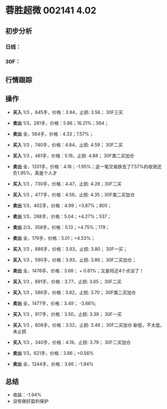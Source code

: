 # 蓉胜超微 002141 4.02
## 初步分析
### 日线：
  
### 30F：
  
## 行情跟踪
  
## 操作
  - **买入** 1/3 ，845手，价格：3.94，止损: 3.56； 30F三买
  - **卖出** 1/3，281手，价格：5.86；16.21%；564；
  - **卖出** 全，564手，价格：4.33；7.57%；

  - **买入** 1/3 ，740手，价格：4.84，止损: 4.59； 30F二买
  - **买入** 1/3 ，461手，价格：5.18，止损: 4.88； 30F类二买加仓
  - **卖出** 全，1201手，价格：4.18；-1.95%；这一笔交易跌去了7.57%的收效还负1.95%，真是个人才

  - **买入** 1/3 ，730手，价格：4.47，止损: 4.28；30F二买
  - **买入** 1/3 ，477手，价格：4.56，止损: 4.35；30F类二买加仓
  - **卖出** 1/3，402手，价格：4.99；+3.87%；805；
  - **卖出** 1/3，268手，价格：5.04；+4.27%；537；
  - **卖出** 2/3，358手，价格：5.13；+4.75%；179；
  - **卖出** 全，179手，价格：5.01；+4.53%；

  - **买入** 1/3 ，886手，价格：3.93，止损: 3.80； 30F一买；
  - **买入** 1/3 ，590手，价格：3.93，止损: 3.86； 30F二买加仓；
  - **卖出** 全，1476手，价格：3.68； + 0.81%；又是将近4个点没了！
  
  - **买入** 1/3 ，891手，价格：3.77，止损: 3.65； 30F二买
  - **买入** 1/3 ，586手，价格：3.82，止损: 3.70； 30F类二买加仓
  - **卖出** 全，1477手，价格：3.49； -3.66%;

  - **买入** 1/3 ，917手，价格：3.50，止损: 3.39； 30F一买
  - **买入** 1/3 ，608手，价格：3.52，止损: 3.46； 30F二买加仓 新低，不太低，未止损
  - **买入** 1/3 ，340手，价格：4.19，止损: 3.79； 30F二买加仓
  - **卖出** 1/3，621手，价格：3.86；+0.56%
  - **卖出** 全，1244手，价格：3.66；-1.94%

## 总结
  - 收益：-1.94%
  - 没有做好盈利保护